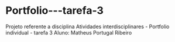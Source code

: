 # Portfolio---tarefa-3

Projeto referente a disciplina Atividades interdisciplinares - Portfolio individual - tarefa 3
Aluno: Matheus Portugal Ribeiro
